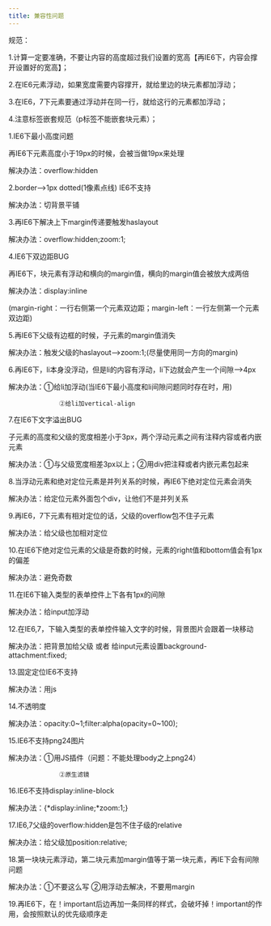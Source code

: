 ```yaml
---
title: 兼容性问题
---
```

规范：

1.计算一定要准确，不要让内容的高度超过我们设置的宽高【再IE6下，内容会撑开设置好的宽高】；

2.在IE6元素浮动，如果宽度需要内容撑开，就给里边的块元素都加浮动；

3.在IE6，7下元素要通过浮动并在同一行，就给这行的元素都加浮动；

4.注意标签嵌套规范（p标签不能嵌套块元素）；



1.IE6下最小高度问题

再IE6下元素高度小于19px的时候，会被当做19px来处理

解决办法：overflow:hidden

2.border——>1px dotted(1像素点线) IE6不支持

解决办法：切背景平铺

3.再IE6下解决上下margin传递要触发haslayout

解决办法：overflow:hidden;zoom:1;

4.IE6下双边距BUG

再IE6下，块元素有浮动和横向的margin值，横向的margin值会被放大成两倍

解决办法：display:inline

(margin-right：一行右侧第一个元素双边距；margin-left：一行左侧第一个元素双边距)

5.再IE6下父级有边框的时候，子元素的margin值消失

解决办法：触发父级的haslayout——>zoom:1;(尽量使用同一方向的margin)

6.再IE6下，li本身没浮动，但是li的内容有浮动，li下边就会产生一个间隙——>4px

解决办法：①给li加浮动(当IE6下最小高度和li间隙问题同时存在时，用)

                  ②给li加vertical-align

7.在IE6下文字溢出BUG

子元素的高度和父级的宽度相差小于3px，两个浮动元素之间有注释内容或者内嵌元素

解决办法：①与父级宽度相差3px以上；②用div把注释或者内嵌元素包起来

8.当浮动元素和绝对定位元素是并列关系的时候，再IE6下绝对定位元素会消失

解决办法：给定位元素外面包个div，让他们不是并列关系

9.再IE6，7下元素有相对定位的话，父级的overflow包不住子元素

解决办法：给父级也加相对定位

10.在IE6下绝对定位元素的父级是奇数的时候，元素的right值和bottom值会有1px的偏差

解决办法：避免奇数

11.在IE6下输入类型的表单控件上下各有1px的间隙

解决办法：给input加浮动

12.在IE6,7，下输入类型的表单控件输入文字的时候，背景图片会跟着一块移动

解决办法：把背景加给父级  或者  给input元素设置background-attachment:fixed;

13.固定定位IE6不支持

解决办法：用js

14.不透明度

解决办法：opacity:0~1;filter:alpha(opacity=0~100);

15.IE6不支持png24图片

解决办法：①用JS插件（问题：不能处理body之上png24）

                  ②原生滤镜

16.IE6不支持display:inline-block

解决办法：{*display:inline;*zoom:1;}

17.IE6,7父级的overflow:hidden是包不住子级的relative

解决办法：给父级加position:relative;

18.第一块块元素浮动，第二块元素加margin值等于第一块元素，再IE下会有间隙问题

解决办法：①不要这么写      ②用浮动去解决，不要用margin

19.再IE6下，在！important后边再加一条同样的样式，会破坏掉！important的作用，会按照默认的优先级顺序走
